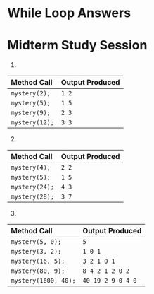 # While Loop Answers
# Midterm Study Session

1. 

  | __Method Call__ | __Output Produced__ |
  | :--- | :--- |
  | `mystery(2);` | `1 2` |
  | `mystery(5);` | `1 5` |
  | `mystery(9);` | `2 3` |
  | `mystery(12);` | `3 3` |

2. 

  | __Method Call__ | __Output Produced__ |
  | :--- | :--- |
  | `mystery(4);` | `2 2` |
  | `mystery(5);` | `1 5` |
  | `mystery(24);` | `4 3` |
  | `mystery(28);` | `3 7` |

3.

  | __Method Call__ | __Output Produced__ |
  | :--- | :--- |
  | `mystery(5, 0);` | `5` |
  | `mystery(3, 2);` | `1 0 1` |
  | `mystery(16, 5);` | `3 2 1 0 1` |
  | `mystery(80, 9);` | `8 4 2 1 2 0 2` |
  | `mystery(1600, 40);` | `40 19 2 9 0 4 0` |
